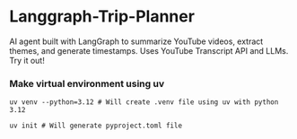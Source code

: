 # Langgraph-Trip-Planner
AI agent built with LangGraph to summarize YouTube videos, extract themes, and generate timestamps. Uses YouTube Transcript API and LLMs.  Try it out!  


### Make virtual environment using uv
```
uv venv --python=3.12 # Will create .venv file using uv with python 3.12

uv init # Will generate pyproject.toml file

```
